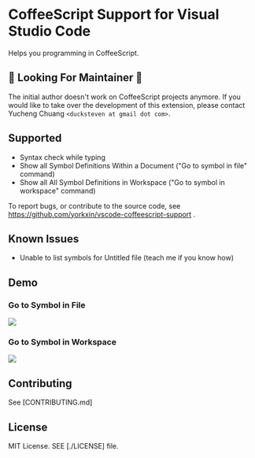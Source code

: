 # CoffeeScript Support for Visual Studio Code

Helps you programming in CoffeeScript.

## 🙏 Looking For Maintainer 🙏

The initial author doesn't work on CoffeeScript projects anymore. If you would like to take over the development of this extension, please contact Yucheng Chuang `<ducksteven at gmail dot com>`.

## Supported

- Syntax check while typing
- Show all Symbol Definitions Within a Document ("Go to symbol in file" command)
- Show all All Symbol Definitions in Workspace ("Go to symbol in workspace" command)

To report bugs, or contribute to the source code, see https://github.com/yorkxin/vscode-coffeescript-support .

## Known Issues

- Unable to list symbols for Untitled file (teach me if you know how)

## Demo

### Go to Symbol in File

![](https://github.com/yorkxin/vscode-coffeescript-support/raw/master/assets/file-symbols.gif)

### Go to Symbol in Workspace

![](https://github.com/yorkxin/vscode-coffeescript-support/raw/master/assets/workspace-symbols.gif)

## Contributing

See [CONTRIBUTING.md]

## License

MIT License. SEE [./LICENSE] file.
